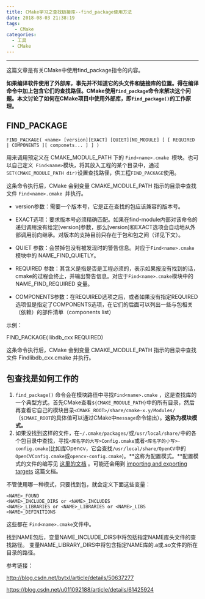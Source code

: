 ```yaml
---
title: CMake学习之查找链接库--find_package使用方法
date: 2018-08-03 21:38:19
tags:
   - CMake
categories: 
  - 工具
  - CMake
---
```


------

这篇文章是有关CMake中使用find_package指令的内容。

<!--more--->

**如果编译软件使用了外部库，事先并不知道它的头文件和链接库的位置。得在编译命令中加上包含它们的查找路径。CMake使用`find_package`命令来解决这个问题。本文讨论了如何在CMake项目中使用外部库，即`find_package()`的工作原理。**

## FIND_PACKAGE

`FIND_PACKAGE( <name> [version][EXACT] [QUIET][NO_MODULE] [ [ REQUIRED | COMPONENTS ][ componets... ] ] )`

用来调用预定义在 CMAKE_MODULE_PATH 下的 `Find<name>.cmake `模块。也可以自己定义` Find<name>`模块，将其放入工程的某个目录中，通过` SET(CMAKE_MODULE_PATH dir)`设置查找路径，供工程`FIND_PACKAGE`使用。

这条命令执行后，CMake 会到变量 CMAKE_MODULE_PATH 指示的目录中查找文件 `Find<name>.cmake `并执行。

- version参数：需要一个版本号，它是正在查找的包应该兼容的版本号。
- EXACT选项：要求版本号必须精确匹配。如果在find-module内部对该命令的递归调用没有给定[version]参数，那么[version]和EXACT选项会自动地从外部调用前向继承。对版本的支持目前只存在于包和包之间（详见下文）。

- QUIET 参数：会禁掉包没有被发现时的警告信息。对应于`Find<name>.cmake`模块中的 NAME_FIND_QUIETLY。
- REQUIRED 参数：其含义是指是否是工程必须的，表示如果报没有找到的话，cmake的过程会终止，并输出警告信息。对应于`Find<name>.cmake`模块中的 NAME_FIND_REQUIRED 变量。
- COMPONENTS参数：在REQUIRED选项之后，或者如果没有指定REQUIRED选项但是指定了COMPONENTS选项，在它们的后面可以列出一些与包相关（依赖）的部件清单（components list）

示例：

FIND_PACKAGE( libdb_cxx REQUIRED)

这条命令执行后，CMake 会到变量 CMAKE_MODULE_PATH 指示的目录中查找文件 Findlibdb_cxx.cmake 并执行。

## 包查找是如何工作的

1. `find_package()` 命令会在模块路径中寻找`Find<name>.cmake` ，这是查找库的一个典型方式。首先CMake查看`${CMAKE_MODULE_PATH}`中的所有目录，然后再查看它自己的模块目录`<CMAKE_ROOT>/share/cmake-x.y/Modules/`（`$CMAKE_ROOT`的具体值可以通过CMake中`message`命令输出）。**这称为模块模式。**
2. 如果没找到这样的文件，在`~/.cmake/packages/`或`/usr/local/share/`中的各个包目录中查找，寻找`<库名字的大写>Config.cmake`或者`<库名字的小写>-config.cmake`(比如库Opencv，它会查找`/usr/local/share/OpenCV`中的`OpenCVConfig.cmake`或`opencv-config.cmake`)。**这称为配置模式。**配置模式的文件的编写见 [这里的文档](http://vtk.org/Wiki/CMake/Tutorials/How_to_create_a_ProjectConfig.cmake_file) 。可能还会用到 [importing and exporting targets](http://vtk.org/Wiki/CMake/Tutorials/Exporting_and_Importing_Targets) 这篇文档。


不管使用哪一种模式，只要找到包，就会定义下面这些变量：

~~~
<NAME>_FOUND
<NAME>_INCLUDE_DIRS or <NAME>_INCLUDES
<NAME>_LIBRARIES or <NAME>_LIBRARIES or <NAME>_LIBS
<NAME>_DEFINITIONS
~~~

这些都在 `Find<name>.cmake`文件中。

找到NAME包后，变量NAME_INCLUDE_DIRS中将包括指定NAME库头文件的查找路径。
变量NAME_LIBRARY_DIRS中将包含指定NAME库的.a或.so文件的所在目录的路径。

参考链接：

http://blog.csdn.net/bytxl/article/details/50637277

https://blog.csdn.net/u011092188/article/details/61425924